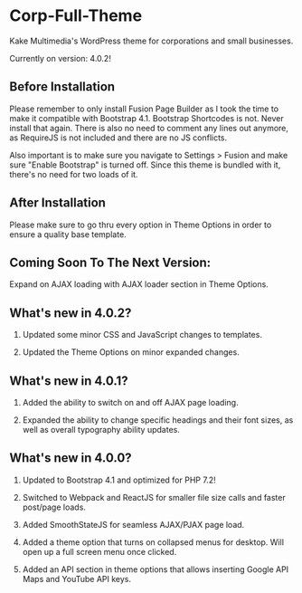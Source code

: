 # Corp-Full-Theme
Kake Multimedia's WordPress theme for corporations and small businesses.

Currently on version: 4.0.2!

## Before Installation

Please remember to only install Fusion Page Builder as I took the time to make it compatible with Bootstrap 4.1. Bootstrap Shortcodes is not. Never install that again. There is also no need to comment any lines out anymore, as RequireJS is not included and there are no JS conflicts.

Also important is to make sure you navigate to Settings > Fusion and make sure "Enable Bootstrap" is turned off. Since this theme is bundled with it, there's no need for two loads of it.

## After Installation
 
Please make sure to go thru every option in Theme Options in order to ensure a quality base template.

## Coming Soon To The Next Version:

Expand on AJAX loading with AJAX loader section in Theme Options.

## What's new in 4.0.2?

1. Updated some minor CSS and JavaScript changes to templates.

2. Updated the Theme Options on minor expanded changes.

## What's new in 4.0.1?

1. Added the ability to switch on and off AJAX page loading.

2. Expanded the ability to change specific headings and their font sizes, as well as overall typography ability updates.

## What's new in 4.0.0?

1. Updated to Bootstrap 4.1 and optimized for PHP 7.2!

2. Switched to Webpack and ReactJS for smaller file size calls and faster post/page loads.

3. Added SmoothStateJS for seamless AJAX/PJAX page load.

4. Added a theme option that turns on collapsed menus for desktop. Will open up a full screen menu once clicked.

5. Added an API section in theme options that allows inserting Google API Maps and YouTube API keys.